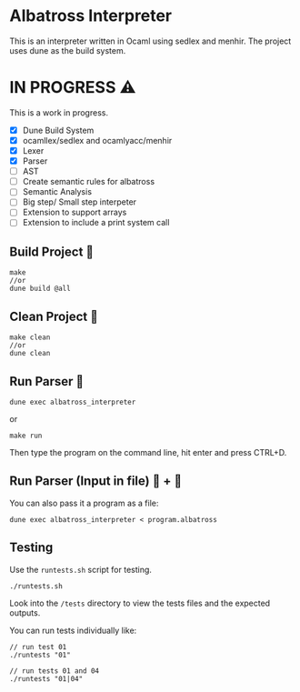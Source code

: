# Albatross Interpreter

This is an interpreter written in Ocaml using sedlex and menhir. The project uses dune as the build system.

# IN PROGRESS ⚠️
This is a work in progress.
- [x] Dune Build System
- [x] ocamllex/sedlex and ocamlyacc/menhir
- [x] Lexer
- [x] Parser
- [ ] AST
- [ ] Create semantic rules for albatross
- [ ] Semantic Analysis 
- [ ] Big step/ Small step interpeter
- [ ] Extension to support arrays
- [ ] Extension to include a print system call

## Build Project 🚧
```
make
//or
dune build @all
```

## Clean Project 🧹
```
make clean
//or
dune clean
```

## Run Parser 🏃

```
dune exec albatross_interpreter
```
or
```
make run
```
Then type the program on the command line, hit enter and press CTRL+D.

## Run Parser (Input in file) 🏃 + 📄
You can also pass it a program as a file:
```
dune exec albatross_interpreter < program.albatross
```

## Testing

Use the `runtests.sh` script for testing.

```
./runtests.sh
```
Look into the `/tests` directory to view the tests files and the expected outputs.

You can run tests individually like:

```
// run test 01
./runtests "01"

// run tests 01 and 04
./runtests "01|04"
```
